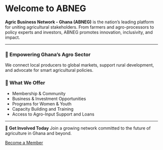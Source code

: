 # Welcome to ABNEG

**Agric Business Network - Ghana (ABNEG)** is the nation’s leading platform for uniting agricultural stakeholders. From farmers and agro-processors to policy experts and investors, ABNEG promotes innovation, inclusivity, and impact.

---

### 🌾 Empowering Ghana’s Agro Sector
We connect local producers to global markets, support rural development, and advocate for smart agricultural policies.

### 🧩 What We Offer
- Membership & Community
- Business & Investment Opportunities
- Programs for Women & Youth
- Capacity Building and Training
- Access to Agro-Input Support and Loans

---

📢 **Get Involved Today**
Join a growing network committed to the future of agriculture in Ghana and beyond.

[Become a Member](#)
